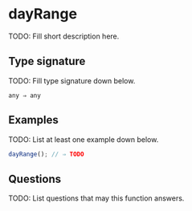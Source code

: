 # dayRange

TODO: Fill short description here.

## Type signature

TODO: Fill type signature down below.

```
any ⇒ any
```

## Examples

TODO: List at least one example down below.

```javascript
dayRange(); // ⇒ TODO
```

## Questions

TODO: List questions that may this function answers.
